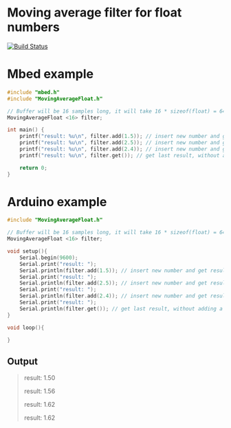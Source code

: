 # Moving average filter for float numbers
[![Build Status](https://travis-ci.org/pilotak/MovingAverageFloat.svg?branch=master)](https://travis-ci.org/pilotak/MovingAverageFloat)

# Mbed example
```cpp
#include "mbed.h"
#include "MovingAverageFloat.h"

// Buffer will be 16 samples long, it will take 16 * sizeof(float) = 64 bytes of RAM
MovingAverageFloat <16> filter;

int main() {
    printf("result: %u\n", filter.add(1.5)); // insert new number and get result
    printf("result: %u\n", filter.add(2.5)); // insert new number and get result
    printf("result: %u\n", filter.add(2.4)); // insert new number and get result
    printf("result: %u\n", filter.get()); // get last result, without adding a newone

    return 0;
}
```
# Arduino example
```cpp
#include "MovingAverageFloat.h"

// Buffer will be 16 samples long, it will take 16 * sizeof(float) = 64 bytes of RAM
MovingAverageFloat <16> filter;

void setup(){
    Serial.begin(9600);
    Serial.print("result: ");
    Serial.println(filter.add(1.5)); // insert new number and get result
    Serial.print("result: ");
    Serial.println(filter.add(2.5)); // insert new number and get result
    Serial.print("result: ");
    Serial.println(filter.add(2.4)); // insert new number and get result
    Serial.print("result: ");
    Serial.println(filter.get()); // get last result, without adding a newone
}

void loop(){

}
```

## Output
> result: 1.50
> 
> result: 1.56
> 
> result: 1.62
> 
> result: 1.62
